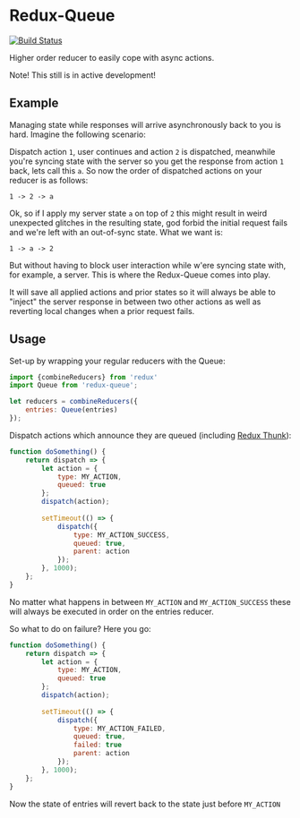Redux-Queue
====

[![Build Status](https://travis-ci.org/JBlaak/Redux-Queue.svg?branch=master)](https://travis-ci.org/JBlaak/Redux-Queue)

Higher order reducer to easily cope with async actions.

Note! This still is in active development!

Example
----

Managing state while responses will arrive asynchronously back to you is hard. Imagine the following scenario:

Dispatch action `1`, user continues and action `2` is dispatched, meanwhile you're syncing state with the server
so you get the response from action `1` back, lets call this `a`. So now the order of dispatched actions on your reducer
is as follows:

`1 -> 2 -> a`

Ok, so if I apply my server state `a` on top of `2` this might result in weird unexpected glitches in the resulting
 state, god forbid the initial request fails and we're left with an out-of-sync state. What we want is:
 
`1 -> a -> 2`

But without having to block user interaction while w'ere syncing state with, for example, a server. This is where the
Redux-Queue comes into play. 

It will save all applied actions and prior states so it will always be able to "inject" the server response in between
two other actions as well as reverting local changes when a prior request fails.

Usage
----

Set-up by wrapping your regular reducers with the Queue:

```javascript
import {combineReducers} from 'redux'
import Queue from 'redux-queue';

let reducers = combineReducers({
    entries: Queue(entries)
});
```

Dispatch actions which announce they are queued (including [Redux Thunk](https://github.com/gaearon/redux-thunk)):

```javascript
function doSomething() {
    return dispatch => {
        let action = {
            type: MY_ACTION,
            queued: true
        };
        dispatch(action);
        
        setTimeout(() => {
            dispatch({
                type: MY_ACTION_SUCCESS,
                queued: true,
                parent: action
            });
        }, 1000);
    };
}
```

No matter what happens in between `MY_ACTION` and `MY_ACTION_SUCCESS` these will always be executed in order on
the entries reducer.

So what to do on failure? Here you go:

```javascript
function doSomething() {
    return dispatch => {
        let action = {
            type: MY_ACTION,
            queued: true
        };
        dispatch(action);
        
        setTimeout(() => {
            dispatch({
                type: MY_ACTION_FAILED,
                queued: true,
                failed: true
                parent: action
            });
        }, 1000);
    };
}
```

Now the state of entries will revert back to the state just before `MY_ACTION`
